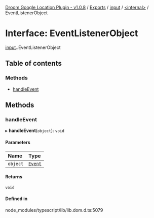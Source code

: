 [Droom Google Location Plugin - v1.0.8](../README.md) / [Exports](../modules.md) / [input](../modules/input.md) / [<internal\>](../modules/input._internal_.md) / EventListenerObject

# Interface: EventListenerObject

[input](../modules/input.md).[<internal>](../modules/input._internal_.md).EventListenerObject

## Table of contents

### Methods

- [handleEvent](input._internal_.EventListenerObject.md#handleevent)

## Methods

### handleEvent

▸ **handleEvent**(`object`): `void`

#### Parameters

| Name | Type |
| :------ | :------ |
| `object` | [`Event`](../modules/input._internal_.md#event) |

#### Returns

`void`

#### Defined in

node_modules/typescript/lib/lib.dom.d.ts:5079
